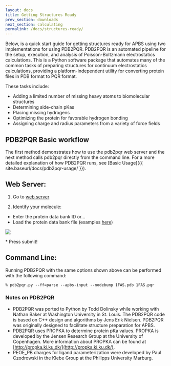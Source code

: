 ```yaml
---
layout: docs
title: Getting Structures Ready
prev_section: downloads
next_section: calculating
permalink: /docs/structures-ready/
---
```


Below, is a quick start guide for getting structures ready for APBS using two implementations for using PDB2PQR.  PDB2PQR is an automated pipeline for the setup, execution, and analysis of Poisson-Boltzmann electrostatics calculations.  This is a Python software package that automates many of the common tasks of preparing structures for continuum electrostatics calculations, providing a platform-independent utility for converting protein files in PDB format to PQR format. 

These tasks include:
- Adding a limited number of missing heavy atoms to biomolecular structures
- Determining side-chain pKas
- Placing missing hydrogens
- Optimizing the protein for favorable hydrogen bonding
- Assigning charge and radius parameters from a variety of force fields

## PDB2PQR Basic workflow

The first method demonstrates how to use the pdb2pqr web server and the next method calls pdb2pqr directly from the command line.  For a more detailed explanation of how PDB2PQR runs, see [Basic Usage]({{ site.baseurl/docs/pdb2pqr-usage/ }}).

## Web Server:

1. Go to [web server](http://nbcr-222.ucsd.edu/pdb2pqr_1.8/)

2. Identify your molecule:
  * Enter the protein data bank ID or...
  * Load the protein data bank file (examples [here](http://www.rcsb.org/pdb/home/home.do))
<p><img src="https://raw.githubusercontent.com/Electrostatics/apbs-pdb2pqr/gh-pages/img/pdb2pqr_web_server_screenshot.png" /></p>
* Press submit!

## Command Line:

Running PDB2PQR with the same options shown above can be performed with the following command:

`% pdb2pqr.py --ff=parse --apbs-input --nodebump 1FAS.pdb 1FAS.pqr`

### Notes on PDB2PQR
- PDB2PQR was ported to Python by Todd Dolinsky while working with Nathan Baker at Washington University in St. Louis. The PDB2PQR code is based on C++ design and algorithms by Jens Erik Nielsen. PDB2PQR was originally designed to facilitate structure preparation for APBS.
- PDB2PQR uses PROPKA to determine protein pKa values. PROPKA is developed by the Jensen Research Group at the University of Copenhagen. More information about PROPKA can be found at [http://propka.ki.ku.dk/](http://propka.ki.ku.dk/).
- PEOE_PB charges for ligand parameterization were developed by Paul Czodrowski in the Klebe Group at the Philipps University Marburg.
